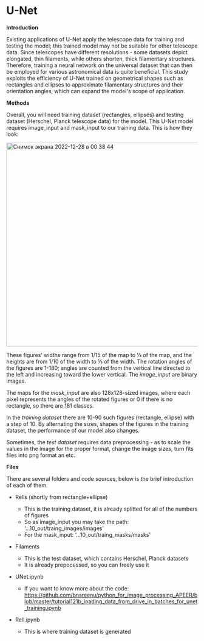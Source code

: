 # U-Net

**Introduction**

Existing applications of U-Net apply the telescope data for training and testing the model; this trained model may not be suitable for other telescope data. Since telescopes have different resolutions - some datasets depict elongated, thin filaments, while others shorten, thick filamentary structures. Therefore, training a neural network on the universal dataset that can then be employed for various astronomical data is quite beneficial. 
This study exploits the efficiency of U-Net trained on geometrical shapes such as rectangles and ellipses to approximate filamentary structures and their orientation angles, which can expand the model's scope of application. 

**Methods**

Overall, you will need training dataset (rectangles, ellipses) and testing dataset (Herschel, Planck telescope data) for the model. This U-Net model requires image_input and mask_input to our training data. This is how they look:

<img width="535" alt="Снимок экрана 2022-12-28 в 00 38 44" src="https://user-images.githubusercontent.com/74349608/209708692-22b6cdc3-f0da-421a-a1df-c9455dcfb488.png">

These figures’ widths range from 1/15 of the map to ⅓ of the map, and the heights are from 1/10 of the width to ⅓ of the width. The rotation angles of the figures are 1-180; angles are counted from the vertical line directed to the left and increasing toward the lower vertical. The *image_input* are binary images. 

The maps for the *mask_input* are also 128x128-sized images, where each pixel represents the angles of the rotated figures or 0 if there is no rectangle, so there are 181 classes.

In the *training dataset* there are 10-90 such figures (rectangle, ellipse) with a step of 10. By alternating the sizes, shapes of the figures in the training dataset, the performance of our model also changes. 

Sometimes, the *test dataset* requires data preprocessing - as to scale the values in the image for the proper format, change the image sizes, turn fits files into png format an etc.

**Files**

There are several folders and code sources, below is the brief introduction of each of them. 

* Rells (shortly from rectangle+ellipse)
  - This is the training dataset, it is already splitted for all of the numbers of figures
  - So as image_input you may take the path: ‘...10_out/traing_images/images’
  - For the mask_input: ‘...10_out/traing_masks/masks’ 

* Filaments
  - This is the test dataset, which contains Herschel, Planck datasets
  - It is already prepocessed, so you can freely use it
  
* UNet.ipynb
  - If you want to know more about the code: https://github.com/bnsreenu/python_for_image_processing_APEER/blob/master/tutorial121b_loading_data_from_drive_in_batches_for_unet_training.ipynb

* Rell.ipynb
  - This is where training dataset is generated
